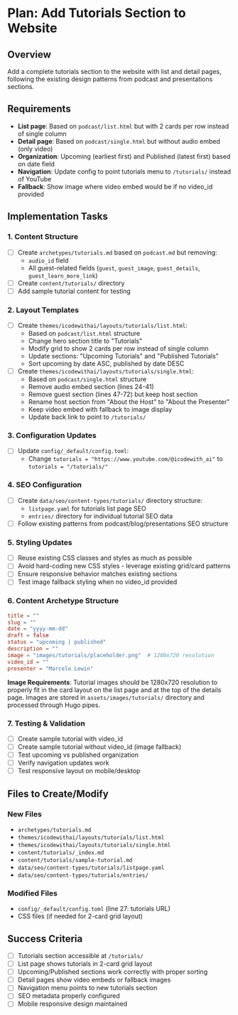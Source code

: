# Plan: Add Tutorials Section to Website

## Overview
Add a complete tutorials section to the website with list and detail pages, following the existing design patterns from podcast and presentations sections.

## Requirements
- **List page**: Based on `podcast/list.html` but with 2 cards per row instead of single column
- **Detail page**: Based on `podcast/single.html` but without audio embed (only video)
- **Organization**: Upcoming (earliest first) and Published (latest first) based on date field
- **Navigation**: Update config to point tutorials menu to `/tutorials/` instead of YouTube
- **Fallback**: Show image where video embed would be if no video_id provided

## Implementation Tasks

### 1. Content Structure
- [ ] Create `archetypes/tutorials.md` based on `podcast.md` but removing:
  - `audio_id` field
  - All guest-related fields (`guest`, `guest_image`, `guest_details`, `guest_learn_more_link`)
- [ ] Create `content/tutorials/` directory
- [ ] Add sample tutorial content for testing

### 2. Layout Templates
- [ ] Create `themes/icodewithai/layouts/tutorials/list.html`:
  - Based on `podcast/list.html` structure
  - Change hero section title to "Tutorials"
  - Modify grid to show 2 cards per row instead of single column
  - Update sections: "Upcoming Tutorials" and "Published Tutorials"
  - Sort upcoming by date ASC, published by date DESC
- [ ] Create `themes/icodewithai/layouts/tutorials/single.html`:
  - Based on `podcast/single.html` structure
  - Remove audio embed section (lines 24-41)
  - Remove guest section (lines 47-72) but keep host section
  - Rename host section from "About the Host" to "About the Presenter"
  - Keep video embed with fallback to image display
  - Update back link to point to `/tutorials/`

### 3. Configuration Updates
- [ ] Update `config/_default/config.toml`:
  - Change `tutorials = "https://www.youtube.com/@icodewith_ai"` to `tutorials = "/tutorials/"`

### 4. SEO Configuration
- [ ] Create `data/seo/content-types/tutorials/` directory structure:
  - `listpage.yaml` for tutorials list page SEO
  - `entries/` directory for individual tutorial SEO data
- [ ] Follow existing patterns from podcast/blog/presentations SEO structure

### 5. Styling Updates
- [ ] Reuse existing CSS classes and styles as much as possible
- [ ] Avoid hard-coding new CSS styles - leverage existing grid/card patterns
- [ ] Ensure responsive behavior matches existing sections
- [ ] Test image fallback styling when no video_id provided

### 6. Content Archetype Structure
```toml
title = ""
slug = ""
date = "yyyy-mm-dd"
draft = false
status = "upcoming | published"
description = ""
image = "images/tutorials/placeholder.png"  # 1280x720 resolution
video_id = ""
presenter = "Marcelo Lewin"
```

**Image Requirements**: Tutorial images should be 1280x720 resolution to properly fit in the card layout on the list page and at the top of the details page. Images are stored in `assets/images/tutorials/` directory and processed through Hugo pipes.

### 7. Testing & Validation
- [ ] Create sample tutorial with video_id
- [ ] Create sample tutorial without video_id (image fallback)
- [ ] Test upcoming vs published organization
- [ ] Verify navigation updates work
- [ ] Test responsive layout on mobile/desktop

## Files to Create/Modify

### New Files
- `archetypes/tutorials.md`
- `themes/icodewithai/layouts/tutorials/list.html`
- `themes/icodewithai/layouts/tutorials/single.html`
- `content/tutorials/_index.md`
- `content/tutorials/sample-tutorial.md`
- `data/seo/content-types/tutorials/listpage.yaml`
- `data/seo/content-types/tutorials/entries/`

### Modified Files
- `config/_default/config.toml` (line 27: tutorials URL)
- CSS files (if needed for 2-card grid layout)

## Success Criteria
- [ ] Tutorials section accessible at `/tutorials/`
- [ ] List page shows tutorials in 2-card grid layout
- [ ] Upcoming/Published sections work correctly with proper sorting
- [ ] Detail pages show video embeds or fallback images
- [ ] Navigation menu points to new tutorials section
- [ ] SEO metadata properly configured
- [ ] Mobile responsive design maintained